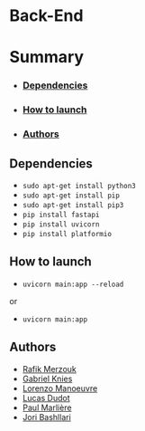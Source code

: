 # Back-End

# Summary

- ### [Dependencies](#Dependencies)
- ### [How to launch](#HowToLaunch)
- ### [Authors](#Authors)

## <a name="Dependencies"></a> Dependencies
- ```sudo apt-get install python3```
- ```sudo apt-get install pip```
- ```sudo apt-get install pip3```
- ```pip install fastapi```
- ```pip install uvicorn```
- ```pip install platformio```

## <a name="HowToLaunch"></a> How to launch
- ```uvicorn main:app --reload```

or
- ```uvicorn main:app```

## <a name="Authors"></a> Authors
- [Rafik Merzouk](https://github.com/Belkadafi)
- [Gabriel Knies](https://github.com/gabirel1)
- [Lorenzo Manoeuvre](https://github.com/LorenzoMan)
- [Lucas Dudot](https://github.com/Lucase84)
- [Paul Marlière](https://github.com/Chametcapuche)
- [Jori Bashllari](https://github.com/alter2000)
